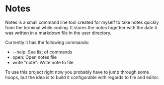 # Notes

Notes is a small command line tool created for myself to take notes quickly from the terminal while coding. It stores the notes together with the date it was written in a markdown file in the user directory.

Currently it has the following commands:

* --help: See list of commands
* open: Open notes file
* write "note": Write note to file

To use this project right now you probably have to jump through some hoops, but the idea is to build it configurable with regards to file and editor.
